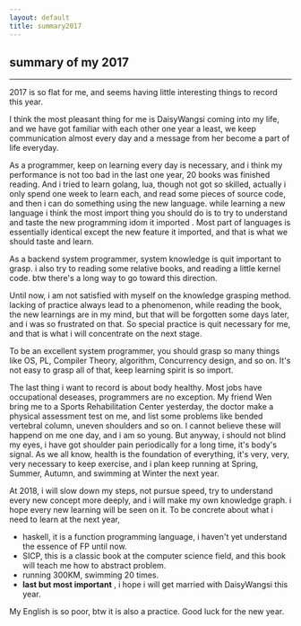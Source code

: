```yaml
---
layout: default
title: summary2017
---
```


## summary of my 2017

------

2017 is so flat for me, and seems having little interesting things to record this year.

I think the most pleasant thing for me is DaisyWangsi coming into my life, and we have got familiar with each other one year a least, we keep communication almost every day and a message from her become a part of life everyday.

As a programmer, keep on learning every day is necessary, and i think my performance is not too bad in the last one year, 20 books was finished reading.
And i tried to learn golang, lua, though not got so skilled, actually i only spend one week to learn each, and read some pieces of source code, and then i can do something using the new language.  while learning a new language i think the most import thing you should do is to try to understand and taste the new programming idom it imported . Most part of languages is essentially identical except the new feature it imported, and that is what we should taste and learn.

As a backend system programmer, system knowledge is quit important to grasp. i also try to reading some relative books, and reading a little kernel code. btw there's a long way to go toward this direction.

Until now, i am not satisfied with myself on the knowledge grasping method. lacking of practice  always lead to a phenomenon, while reading the book, the new learnings are in my mind, but that will be forgotten some days later, and i was so frustrated on that. So special practice is quit necessary for me, and that is what i will concentrate  on the next stage.

To be an excellent system programmer, you should grasp so many things like OS, PL, Compiler Theory, algorithm, Concurrency design, and so on. It's not easy to grasp all of that, keep learning spirit is so import.

The last thing i want to record is about body healthy. Most jobs have occupational deseases, programmers are no exception. My friend Wen bring me to a Sports Rehabilitation Center yesterday, the doctor make a physical assessment test on me, and list some problems like bended vertebral column, uneven shoulders and so on. I cannot believe these will happend on me one day, and i am so young. But anyway, i should not blind my eyes, i have got shoulder pain periodically for a long time, it's body's signal. As we all know, health is the foundation of everything, it's very, very, very necessary to keep exercise, and i plan keep running at Spring, Summer, Autumn, and swimming at Winter the next year.

At 2018, i will slow down my steps, not pursue speed, try to understand every new concept more deeply,
and i will make my own knowledge graph. i hope every new learning will be seen on it.
To be concrete about what i need to learn at the next year, 
* haskell, it is a function programming language, i haven't yet understand the essence of FP until now.  
* SICP, this is a classic book at the computer science field, and this book will teach me how to abstract problem.
* running 300KM, swimming 20 times.
* **last but most important** , i hope i will get married with DaisyWangsi this year.

My English is so poor, btw it is also a practice. Good luck for the new year.
